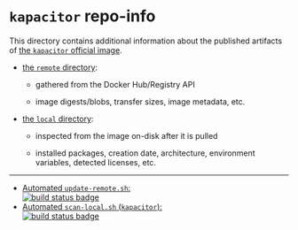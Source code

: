 # `kapacitor` repo-info

This directory contains additional information about the published artifacts of [the `kapacitor` official image](https://hub.docker.com/_/kapacitor/).

-	[the `remote` directory](remote/):

	-	gathered from the Docker Hub/Registry API

	-	image digests/blobs, transfer sizes, image metadata, etc.

-	[the `local` directory](local/):

	-	inspected from the image on-disk after it is pulled

	-	installed packages, creation date, architecture, environment variables, detected licenses, etc.

---

-	[Automated `update-remote.sh`:  
	![build status badge](https://doi-janky.infosiftr.net/job/repo-info/job/remote/badge/icon)](https://doi-janky.infosiftr.net/job/repo-info/job/remote/)
-	[Automated `scan-local.sh` (`kapacitor`):  
	![build status badge](https://doi-janky.infosiftr.net/job/repo-info/job/local/job/kapacitor/badge/icon)](https://doi-janky.infosiftr.net/job/repo-info/job/local/job/kapacitor)
